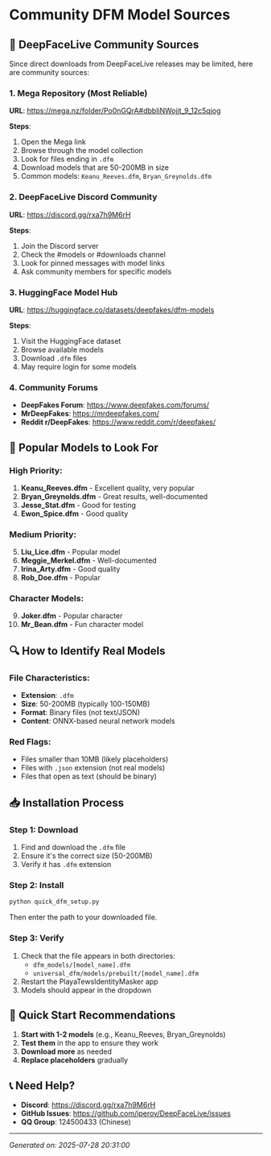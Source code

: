 # Community DFM Model Sources

## 🎯 DeepFaceLive Community Sources

Since direct downloads from DeepFaceLive releases may be limited, here are community sources:

### 1. Mega Repository (Most Reliable)
**URL**: https://mega.nz/folder/Po0nGQrA#dbbliNWojjt_9_12c5qjog

**Steps**:
1. Open the Mega link
2. Browse through the model collection
3. Look for files ending in `.dfm`
4. Download models that are 50-200MB in size
5. Common models: `Keanu_Reeves.dfm`, `Bryan_Greynolds.dfm`

### 2. DeepFaceLive Discord Community
**URL**: https://discord.gg/rxa7h9M6rH

**Steps**:
1. Join the Discord server
2. Check the #models or #downloads channel
3. Look for pinned messages with model links
4. Ask community members for specific models

### 3. HuggingFace Model Hub
**URL**: https://huggingface.co/datasets/deepfakes/dfm-models

**Steps**:
1. Visit the HuggingFace dataset
2. Browse available models
3. Download `.dfm` files
4. May require login for some models

### 4. Community Forums
- **DeepFakes Forum**: https://www.deepfakes.com/forums/
- **MrDeepFakes**: https://mrdeepfakes.com/
- **Reddit r/DeepFakes**: https://www.reddit.com/r/deepfakes/

## 🎯 Popular Models to Look For

### High Priority:
1. **Keanu_Reeves.dfm** - Excellent quality, very popular
2. **Bryan_Greynolds.dfm** - Great results, well-documented
3. **Jesse_Stat.dfm** - Good for testing
4. **Ewon_Spice.dfm** - Good quality

### Medium Priority:
5. **Liu_Lice.dfm** - Popular model
6. **Meggie_Merkel.dfm** - Well-documented
7. **Irina_Arty.dfm** - Good quality
8. **Rob_Doe.dfm** - Popular

### Character Models:
9. **Joker.dfm** - Popular character
10. **Mr_Bean.dfm** - Fun character model

## 🔍 How to Identify Real Models

### File Characteristics:
- **Extension**: `.dfm`
- **Size**: 50-200MB (typically 100-150MB)
- **Format**: Binary files (not text/JSON)
- **Content**: ONNX-based neural network models

### Red Flags:
- Files smaller than 10MB (likely placeholders)
- Files with `.json` extension (not real models)
- Files that open as text (should be binary)

## 📥 Installation Process

### Step 1: Download
1. Find and download the `.dfm` file
2. Ensure it's the correct size (50-200MB)
3. Verify it has `.dfm` extension

### Step 2: Install
```bash
python quick_dfm_setup.py
```
Then enter the path to your downloaded file.

### Step 3: Verify
1. Check that the file appears in both directories:
   - `dfm_models/[model_name].dfm`
   - `universal_dfm/models/prebuilt/[model_name].dfm`
2. Restart the PlayaTewsIdentityMasker app
3. Models should appear in the dropdown

## 🚀 Quick Start Recommendations

1. **Start with 1-2 models** (e.g., Keanu_Reeves, Bryan_Greynolds)
2. **Test them** in the app to ensure they work
3. **Download more** as needed
4. **Replace placeholders** gradually

## 📞 Need Help?

- **Discord**: https://discord.gg/rxa7h9M6rH
- **GitHub Issues**: https://github.com/iperov/DeepFaceLive/issues
- **QQ Group**: 124500433 (Chinese)

---
*Generated on: 2025-07-28 20:31:00*
